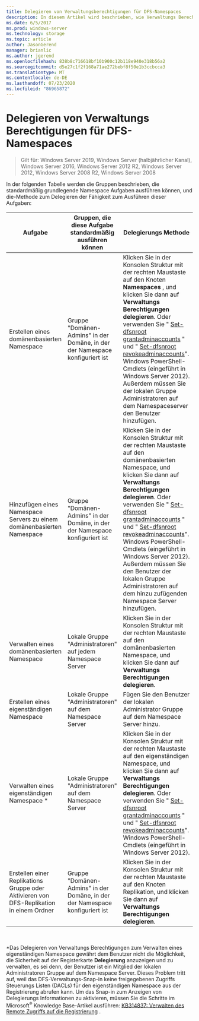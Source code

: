 ```yaml
---
title: Delegieren von Verwaltungsberechtigungen für DFS-Namespaces
description: In diesem Artikel wird beschrieben, wie Verwaltungs Berechtigungen für DFS-Namespaces delegiert werden und welche Gruppen Namespace Aufgaben standardmäßig ausführen können.
ms.date: 6/5/2017
ms.prod: windows-server
ms.technology: storage
ms.topic: article
author: JasonGerend
manager: brianlic
ms.author: jgerend
ms.openlocfilehash: 838b8c716618bf10b900c12b118e940e318b56a2
ms.sourcegitcommit: d5e27c1f2f168a71ae272bebf8f50e1b3ccbcca3
ms.translationtype: MT
ms.contentlocale: de-DE
ms.lasthandoff: 07/23/2020
ms.locfileid: "86965872"
---
```

# <a name="delegate-management-permissions-for-dfs-namespaces"></a>Delegieren von Verwaltungs Berechtigungen für DFS-Namespaces

> Gilt für: Windows Server 2019, Windows Server (halbjährlicher Kanal), Windows Server 2016, Windows Server 2012 R2, Windows Server 2012, Windows Server 2008 R2, Windows Server 2008

In der folgenden Tabelle werden die Gruppen beschrieben, die standardmäßig grundlegende Namespace Aufgaben ausführen können, und die-Methode zum Delegieren der Fähigkeit zum Ausführen dieser Aufgaben:

|Aufgabe | Gruppen, die diese Aufgabe standardmäßig ausführen können | Delegierungs Methode |
|---|---|---|
|Erstellen eines domänenbasierten Namespace|Gruppe "Domänen-Admins" in der Domäne, in der der Namespace konfiguriert ist|Klicken Sie in der Konsolen Struktur mit der rechten Maustaste auf den Knoten **Namespaces** , und klicken Sie dann auf **Verwaltungs Berechtigungen delegieren**. Oder verwenden Sie " [Set-dfsnroot grantadminaccounts](/powershell/module/dfsn/set-dfsnroot?view=win10-ps) " und " [Set-dfsnroot revokeadminaccounts](/powershell/module/dfsn/set-dfsnroot?view=win10-ps)". Windows PowerShell-Cmdlets (eingeführt in Windows Server 2012). Außerdem müssen Sie der lokalen Gruppe Administratoren auf dem Namespaceserver den Benutzer hinzufügen.|
|Hinzufügen eines Namespace Servers zu einem domänenbasierten Namespace|Gruppe "Domänen-Admins" in der Domäne, in der der Namespace konfiguriert ist| Klicken Sie in der Konsolen Struktur mit der rechten Maustaste auf den domänenbasierten Namespace, und klicken Sie dann auf **Verwaltungs Berechtigungen delegieren**. Oder verwenden Sie " [Set-dfsnroot grantadminaccounts](/powershell/module/dfsn/set-dfsnroot?view=win10-ps) " und " [Set-dfsnroot revokeadminaccounts](/powershell/module/dfsn/set-dfsnroot?view=win10-ps)". Windows PowerShell-Cmdlets (eingeführt in Windows Server 2012). Außerdem müssen Sie den Benutzer der lokalen Gruppe Administratoren auf dem hinzu zufügenden Namespace Server hinzufügen.|
|Verwalten eines domänenbasierten Namespace|Lokale Gruppe "Administratoren" auf jedem Namespace Server| Klicken Sie in der Konsolen Struktur mit der rechten Maustaste auf den domänenbasierten Namespace, und klicken Sie dann auf **Verwaltungs Berechtigungen delegieren**. |
|Erstellen eines eigenständigen Namespace|Lokale Gruppe "Administratoren" auf dem Namespace Server| Fügen Sie den Benutzer der lokalen Administrator Gruppe auf dem Namespace Server hinzu. |
|Verwalten eines eigenständigen Namespace *|Lokale Gruppe "Administratoren" auf dem Namespace Server| Klicken Sie in der Konsolen Struktur mit der rechten Maustaste auf den eigenständigen Namespace, und klicken Sie dann auf **Verwaltungs Berechtigungen delegieren**. Oder verwenden Sie " [Set-dfsnroot grantadminaccounts](/powershell/module/dfsn/set-dfsnroot?view=win10-ps) " und " [Set-dfsnroot revokeadminaccounts](/powershell/module/dfsn/set-dfsnroot?view=win10-ps)". Windows PowerShell-Cmdlets (eingeführt in Windows Server 2012).|
|Erstellen einer Replikations Gruppe oder Aktivieren von DFS-Replikation in einem Ordner|Gruppe "Domänen-Admins" in der Domäne, in der der Namespace konfiguriert ist| Klicken Sie in der Konsolen Struktur mit der rechten Maustaste auf den Knoten Replikation, und klicken Sie dann auf **Verwaltungs Berechtigungen delegieren**. |

<br />

\*Das Delegieren von Verwaltungs Berechtigungen zum Verwalten eines eigenständigen Namespace gewährt dem Benutzer nicht die Möglichkeit, die Sicherheit auf der Registerkarte **Delegierung** anzuzeigen und zu verwalten, es sei denn, der Benutzer ist ein Mitglied der lokalen Administratoren Gruppe auf dem Namespace Server. Dieses Problem tritt auf, weil das DFS-Verwaltungs-Snap-in keine freigegebenen Zugriffs Steuerungs Listen (DACLs) für den eigenständigen Namespace aus der Registrierung abrufen kann. Um das Snap-in zum Anzeigen von Delegierungs Informationen zu aktivieren, müssen Sie die Schritte im Microsoft<sup>®</sup> Knowledge Base-Artikel ausführen: [KB314837: Verwalten des Remote Zugriffs auf die Registrierung](https://go.microsoft.com/fwlink?linkid=46803) .
